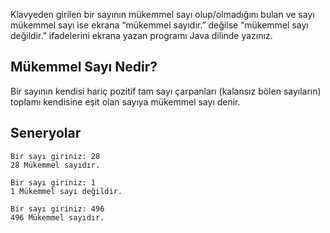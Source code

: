 Klavyeden girilen bir sayının mükemmel sayı olup/olmadığını bulan ve sayı mükemmel sayı ise ekrana “mükemmel sayıdır.” değilse “mükemmel sayı değildir.” ifadelerini ekrana yazan programı Java dilinde yazınız.

## Mükemmel Sayı Nedir?

Bir sayının kendisi hariç pozitif tam sayı çarpanları (kalansız bölen sayıların) toplamı kendisine eşit olan sayıya mükemmel sayı denir.

## Seneryolar

    Bir sayı giriniz: 28
    28 Mükemmel sayıdır.

    Bir sayı giriniz: 1
    1 Mükemmel sayı değildir.

    Bir sayı giriniz: 496
    496 Mükemmel sayıdır.